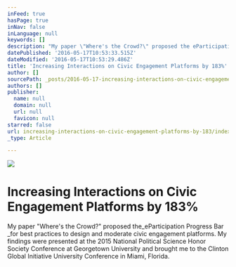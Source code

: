 ```yaml
---
inFeed: true
hasPage: true
inNav: false
inLanguage: null
keywords: []
description: "My paper \"Where's the Crowd?\" proposed the eParticipation Progress Bar for best practices to design and moderate civic engagement platforms. My findings were presented at the 2015 National Political Science Honor Society Conference at Georgetown University and brought me to the Clinton Global Initiative University Conference in Miami, Florida. "
datePublished: '2016-05-17T10:53:33.515Z'
dateModified: '2016-05-17T10:53:29.486Z'
title: 'Increasing Interactions on Civic Engagement Platforms by 183%'
author: []
sourcePath: _posts/2016-05-17-increasing-interactions-on-civic-engagement-platforms-by-183.md
authors: []
publisher:
  name: null
  domain: null
  url: null
  favicon: null
starred: false
url: increasing-interactions-on-civic-engagement-platforms-by-183/index.html
_type: Article

---
```

![](https://the-grid-user-content.s3-us-west-2.amazonaws.com/2ffdcc1a-a748-477c-ad13-c9060c6d7ba7.jpg)

# Increasing Interactions on Civic Engagement Platforms by 183%

My paper "Where's the Crowd?" proposed the_eParticipation Progress Bar _for best practices to design and moderate civic engagement platforms. My findings were presented at the 2015 National Political Science Honor Society Conference at Georgetown University and brought me to the Clinton Global Initiative University Conference in Miami, Florida.